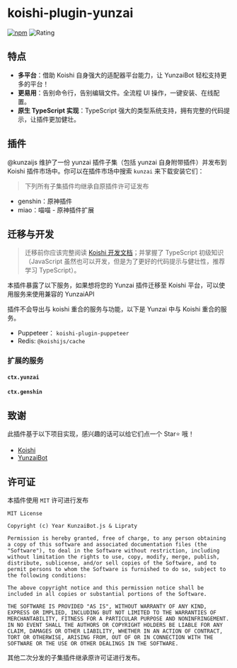 # koishi-plugin-yunzai

[![npm](https://img.shields.io/npm/v/koishi-plugin-kunzai?style=flat-square)](https://www.npmjs.com/package/koishi-plugin-yunzai) ![Rating](https://badge.koishi.chat/rating/koishi-plugin-yunzai)

## 特点

- **多平台**：借助 Koishi 自身强大的适配器平台能力，让 YunzaiBot 轻松支持更多的平台！
- **更易用**：告别命令行，告别编辑文件。全流程 UI 操作，一键安装、在线配置。
- **原生 TypeScript 实现**：TypeScript 强大的类型系统支持，拥有完整的代码提示，让插件更加健壮。

## 插件

@kunzaijs 维护了一份 yunzai 插件子集（包括 yunzai 自身附带插件）并发布到 Koishi 插件市场中。你可以在插件市场中搜索 `kunzai` 来下载安装它们：

> 下列所有子集插件均继承自原插件许可证发布

- genshin：原神插件
- miao：喵喵 - 原神插件扩展

## 迁移与开发

> 迁移前你应该完整阅读 [Koishi 开发文档](https://koishi.chat)；并掌握了 TypeScript 初级知识
> （JavaScript 虽然也可以开发，但是为了更好的代码提示与健壮性，推荐学习 TypeScript）。

本插件暴露了以下服务，如果想将您的 Yunzai 插件迁移至 Koishi 平台，可以使用服务来使用兼容的 YunzaiAPI

插件不会导出与 koishi 重合的服务与功能，以下是 Yunzai 中与 Koishi 重合的服务。

- Puppeteer： `koishi-plugin-puppeteer`
- Redis: `@koishijs/cache`

### 扩展的服务

#### `ctx.yunzai`

#### `ctx.genshin`

## 致谢

此插件基于以下项目实现，感兴趣的话可以给它们点一个 Star⭐ 哦！

- [Koishi](https://github.com/koishijs/koishi)
- [YunzaiBot](https://github.com/Le-niao/Yunzai-Bot)

## 许可证

本插件使用 `MIT` 许可进行发布

```
MIT License

Copyright (c) Year KunzaiBot.js & Lipraty

Permission is hereby granted, free of charge, to any person obtaining a copy of this software and associated documentation files (the "Software"), to deal in the Software without restriction, including without limitation the rights to use, copy, modify, merge, publish, distribute, sublicense, and/or sell copies of the Software, and to permit persons to whom the Software is furnished to do so, subject to the following conditions:

The above copyright notice and this permission notice shall be included in all copies or substantial portions of the Software.

THE SOFTWARE IS PROVIDED "AS IS", WITHOUT WARRANTY OF ANY KIND, EXPRESS OR IMPLIED, INCLUDING BUT NOT LIMITED TO THE WARRANTIES OF MERCHANTABILITY, FITNESS FOR A PARTICULAR PURPOSE AND NONINFRINGEMENT. IN NO EVENT SHALL THE AUTHORS OR COPYRIGHT HOLDERS BE LIABLE FOR ANY CLAIM, DAMAGES OR OTHER LIABILITY, WHETHER IN AN ACTION OF CONTRACT, TORT OR OTHERWISE, ARISING FROM, OUT OF OR IN CONNECTION WITH THE SOFTWARE OR THE USE OR OTHER DEALINGS IN THE SOFTWARE.
```
其他二次分发的子集插件继承原许可证进行发布。
